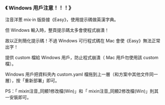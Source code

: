 ### 《 Windows 用戶注意！！！》

注音洋蔥 mix‧in 版掛接《Easy》，使用提示碼做英漢字典。

但 Windows 輸入時，整頁提示碼太多會使程式崩潰！

故以正則簡化提示碼！不過 Windows 可行程式碼在 Mac 會使《Easy》無法正常出字！

提供 custom 檔給 Windows 用戶，防止程式崩潰（ Mac 用戶勿使用該 custom 檔）。

Windows 用戶把資料夾內 custom.yaml 檔拖到上一層（和方案中其他文件同一層），按「重新部署」即可。

PS：「 mixin注音_同顯1修改檔(Win)」和「 mixin注音_同顯2修改檔(Win)」則其一安裝即可。
